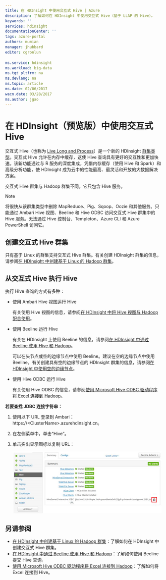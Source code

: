 ```yaml
---
title: 在 HDInsight 中使用交互式 Hive | Azure
description: 了解如何在 HDInsight 中使用交互式 Hive（基于 LLAP 的 Hive）。
keywords: ''
services: hdinsight
documentationCenter: ''
tags: azure-portal
authors: mumian
manager: jhubbard
editor: cgronlun

ms.service: hdinsight
ms.workload: big-data
ms.tgt_pltfrm: na
ms.devlang: na
ms.topic: article
ms.date: 02/06/2017
wacn.date: 03/28/2017
ms.author: jgao
---
```


# 在 HDInsight（预览版）中使用交互式 Hive

交互式 Hive（也称为 [Live Long and Process](https://cwiki.apache.org/confluence/display/Hive/LLAP)）是一个新的 HDInsight [群集类型](./hdinsight-hadoop-provision-linux-clusters.md#cluster-types)。交互式 Hive 允许在内存中缓存，这使 Hive 查询具有更好的交互性和更加快速。该新功能通过与 R 服务的深度集成，凭借内存缓存（使用 Hive 和 Spark）和高级分析功能，使 HDInsight 成为云中的性能最高、最灵活和开放的大数据解决方案。

交互式 Hive 群集与 Hadoop 群集不同。它只包含 Hive 服务。

> [!NOTE]
> 将很快从该群集类型中删除 MapReduce、Pig、Sqoop、Oozie 和其他服务。只能通过 Ambari Hive 视图、Beeline 和 Hive ODBC 访问交互式 Hive 群集中的 Hive 服务。无法通过 Hive 控制台、Templeton、Azure CLI 和 Azure PowerShell 访问它。

## 创建交互式 Hive 群集

只有基于 Linux 的群集支持交互式 Hive 群集。有关创建 HDInsight 群集的信息，请参阅[在 HDInsight 中创建基于 Linux 的 Hadoop 群集](./hdinsight-hadoop-provision-linux-clusters.md)。

## 从交互式 Hive 执行 Hive

执行 Hive 查询的方式有多种：

- 使用 Ambari Hive 视图运行 Hive

    有关使用 Hive 视图的信息，请参阅[在 HDInsight 中将 Hive 视图与 Hadoop 配合使用](./hdinsight-hadoop-use-hive-ambari-view.md)。

- 使用 Beeline 运行 Hive

    有关在 HDInsight 上使用 Beeline 的信息，请参阅[在 HDInsight 中通过 Beeline 使用 Hive 和 Hadoop](./hdinsight-hadoop-use-hive-beeline.md)。

    可以在头节点或空的边缘节点中使用 Beeline。建议在空的边缘节点中使用 Beeline。有关创建具有空的边缘节点的 HDInsight 群集的信息，请参阅[在 HDInsight 中使用空的边缘节点](./hdinsight-apps-use-edge-node.md)。

- 使用 Hive ODBC 运行 Hive

    有关使用 Hive ODBC 的信息，请参阅[使用 Microsoft Hive ODBC 驱动程序将 Excel 连接到 Hadoop](./hdinsight-connect-excel-hive-ODBC-driver.md)。

**若要查找 JDBC 连接字符串：**

1. 使用以下 URL 登录到 Ambari：https://\<ClusterName\>.azurehdinsight.cn。
2. 在左侧菜单中，单击“Hive”。
3. 单击突出显示图标以复制 URL：

    ![HDInsight Hadoop 交互式 Hive LLAP JDBC](./media/hdinsight-hadoop-use-interactive-hive/hdinsight-hadoop-use-interactive-hive-jdbc.png)  

## 另请参阅
- [在 HDInsight 中创建基于 Linux 的 Hadoop 群集](./hdinsight-hadoop-provision-linux-clusters.md)：了解如何在 HDInsight 中创建交互式 Hive 群集。
- [在 HDInsight 中通过 Beeline 使用 Hive 和 Hadoop](./hdinsight-hadoop-use-hive-beeline.md)：了解如何使用 Beeline 提交 Hive 查询。
- [使用 Microsoft Hive ODBC 驱动程序将 Excel 连接到 Hadoop](./hdinsight-connect-excel-hive-ODBC-driver.md)：了解如何将 Excel 连接到 Hive。

<!---HONumber=Mooncake_1107_2016-->